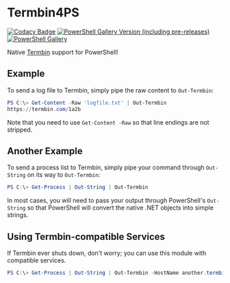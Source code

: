 # Termbin4PS

[![Codacy Badge](https://api.codacy.com/project/badge/Grade/f136d39acc914277bc1db3f6c85c6906)](https://app.codacy.com/gh/rhymeswithmogul/Termbin4PS?utm_source=github.com\&utm_medium=referral\&utm_content=rhymeswithmogul/Termbin4PS\&utm_campaign=Badge_Grade_Settings) [![PowerShell Gallery Version (including pre-releases)](https://img.shields.io/powershellgallery/v/Termbin4PS?include_prereleases)](https://powershellgallery.com/packages/Termbin4PS/) [![PowerShell Gallery](https://img.shields.io/powershellgallery/dt/Termbin4PS)](https://powershellgallery.com/packages/Termbin4PS/)

Native [Termbin](https://termbin.com) support for PowerShell!

## Example

To send a log file to Termbin, simply pipe the raw content to `Out-Termbin`:

```powershell
PS C:\> Get-Content -Raw 'logfile.txt' | Out-Termbin
https://termbin.com/1a2b
```

Note that you need to use `Get-Content -Raw` so that line endings are not stripped.

## Another Example

To send a process list to Termbin, simply pipe your command through `Out-String` on its way to `Out-Termbin`:

```powershell
PS C:\> Get-Process | Out-String | Out-Termbin
```

In most cases, you will need to pass your output through PowerShell's `Out-String` so that PowerShell will convert the native .NET objects into simple strings.

## Using Termbin-compatible Services

If Termbin ever shuts down, don't worry;  you can use this module with compatible services.

```powershell
PS C:\> Get-Process | Out-String | Out-Termbin -HostName another.termbin.example -Port 9999
```
